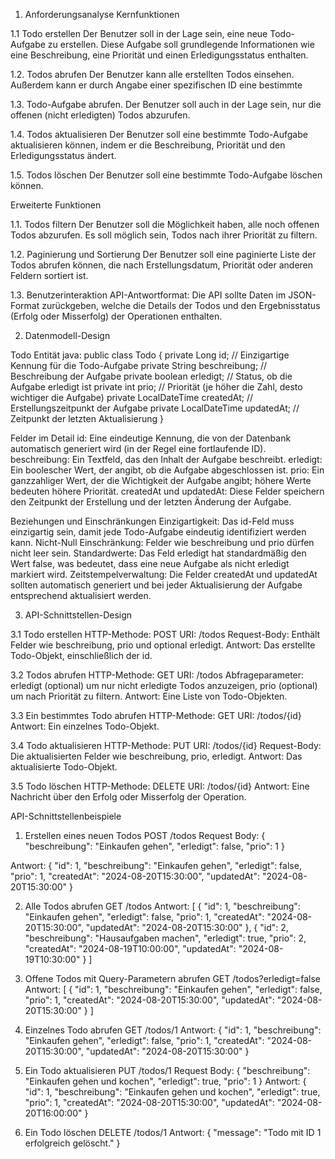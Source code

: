 1. Anforderungsanalyse
   Kernfunktionen

1.1 Todo erstellen
Der Benutzer soll in der Lage sein, eine neue Todo-Aufgabe zu erstellen. Diese Aufgabe soll grundlegende
Informationen
wie eine Beschreibung, eine Priorität und einen Erledigungsstatus enthalten.

1.2. Todos abrufen
Der Benutzer kann alle erstellten Todos einsehen. Außerdem kann er durch Angabe einer spezifischen ID eine bestimmte

1.3. Todo-Aufgabe abrufen.
Der Benutzer soll auch in der Lage sein, nur die offenen (nicht erledigten) Todos abzurufen.

1.4. Todos aktualisieren
Der Benutzer soll eine bestimmte Todo-Aufgabe aktualisieren können, indem er die Beschreibung, Priorität und den
Erledigungsstatus ändert.

1.5. Todos löschen
Der Benutzer soll eine bestimmte Todo-Aufgabe löschen können.

Erweiterte Funktionen

1.1. Todos filtern
Der Benutzer soll die Möglichkeit haben, alle noch offenen Todos abzurufen.
Es soll möglich sein, Todos nach ihrer Priorität zu filtern.

1.2. Paginierung und Sortierung
Der Benutzer soll eine paginierte Liste der Todos abrufen können, die nach Erstellungsdatum, Priorität oder anderen
Feldern sortiert ist.

1.3. Benutzerinteraktion
API-Antwortformat: Die API sollte Daten im JSON-Format zurückgeben, welche die Details der Todos und den
Ergebnisstatus (Erfolg oder Misserfolg) der Operationen enthalten.

2. Datenmodell-Design

Todo Entität
java:
public class Todo {
private Long id; // Einzigartige Kennung für die Todo-Aufgabe
private String beschreibung; // Beschreibung der Aufgabe
private boolean erledigt; // Status, ob die Aufgabe erledigt ist
private int prio; // Priorität (je höher die Zahl, desto wichtiger die Aufgabe)
private LocalDateTime createdAt; // Erstellungszeitpunkt der Aufgabe
private LocalDateTime updatedAt; // Zeitpunkt der letzten Aktualisierung
}

Felder im Detail
id: Eine eindeutige Kennung, die von der Datenbank automatisch generiert wird (in der Regel eine fortlaufende ID).
beschreibung: Ein Textfeld, das den Inhalt der Aufgabe beschreibt.
erledigt: Ein boolescher Wert, der angibt, ob die Aufgabe abgeschlossen ist.
prio: Ein ganzzahliger Wert, der die Wichtigkeit der Aufgabe angibt; höhere Werte bedeuten höhere Priorität.
createdAt und updatedAt: Diese Felder speichern den Zeitpunkt der Erstellung und der letzten Änderung der Aufgabe.

Beziehungen und Einschränkungen
Einzigartigkeit: Das id-Feld muss einzigartig sein, damit jede Todo-Aufgabe eindeutig identifiziert werden kann.
Nicht-Null Einschränkung: Felder wie beschreibung und prio dürfen nicht leer sein.
Standardwerte: Das Feld erledigt hat standardmäßig den Wert false, was bedeutet, dass eine neue Aufgabe als nicht
erledigt markiert wird.
Zeitstempelverwaltung: Die Felder createdAt und updatedAt sollten automatisch generiert und bei jeder Aktualisierung der
Aufgabe entsprechend aktualisiert werden.

3. API-Schnittstellen-Design

3.1 Todo erstellen
HTTP-Methode: POST
URI: /todos
Request-Body: Enthält Felder wie beschreibung, prio und optional erledigt.
Antwort: Das erstellte Todo-Objekt, einschließlich der id.

3.2 Todos abrufen
HTTP-Methode: GET
URI: /todos
Abfrageparameter: erledigt (optional) um nur nicht erledigte Todos anzuzeigen, prio (optional) um nach Priorität zu
filtern.
Antwort: Eine Liste von Todo-Objekten.

3.3 Ein bestimmtes Todo abrufen
HTTP-Methode: GET
URI: /todos/{id}
Antwort: Ein einzelnes Todo-Objekt.

3.4 Todo aktualisieren
HTTP-Methode: PUT
URI: /todos/{id}
Request-Body: Die aktualisierten Felder wie beschreibung, prio, erledigt.
Antwort: Das aktualisierte Todo-Objekt.

3.5
Todo löschen
HTTP-Methode: DELETE
URI: /todos/{id}
Antwort: Eine Nachricht über den Erfolg oder Misserfolg der Operation.

API-Schnittstellenbeispiele

1. Erstellen eines neuen Todos
   POST /todos
   Request Body:
   {
   "beschreibung": "Einkaufen gehen",
   "erledigt": false,
   "prio": 1
   }

Antwort:
{
"id": 1,
"beschreibung": "Einkaufen gehen",
"erledigt": false,
"prio": 1,
"createdAt": "2024-08-20T15:30:00",
"updatedAt": "2024-08-20T15:30:00"
}

2. Alle Todos abrufen
   GET /todos
   Antwort:
   [
   {
   "id": 1,
   "beschreibung": "Einkaufen gehen",
   "erledigt": false,
   "prio": 1,
   "createdAt": "2024-08-20T15:30:00",
   "updatedAt": "2024-08-20T15:30:00"
   },
   {
   "id": 2,
   "beschreibung": "Hausaufgaben machen",
   "erledigt": true,
   "prio": 2,
   "createdAt": "2024-08-19T10:00:00",
   "updatedAt": "2024-08-19T10:30:00"
   }
   ]
3. Offene Todos mit Query-Parametern abrufen
   GET /todos?erledigt=false
   Antwort:
   [
   {
   "id": 1,
   "beschreibung": "Einkaufen gehen",
   "erledigt": false,
   "prio": 1,
   "createdAt": "2024-08-20T15:30:00",
   "updatedAt": "2024-08-20T15:30:00"
   }
   ]

4. Einzelnes Todo abrufen
   GET /todos/1
   Antwort:
   {
   "id": 1,
   "beschreibung": "Einkaufen gehen",
   "erledigt": false,
   "prio": 1,
   "createdAt": "2024-08-20T15:30:00",
   "updatedAt": "2024-08-20T15:30:00"
   }

5. Ein Todo aktualisieren
   PUT /todos/1
   Request Body:
   {
   "beschreibung": "Einkaufen gehen und kochen",
   "erledigt": true,
   "prio": 1
   }
   Antwort:
   {
   "id": 1,
   "beschreibung": "Einkaufen gehen und kochen",
   "erledigt": true,
   "prio": 1,
   "createdAt": "2024-08-20T15:30:00",
   "updatedAt": "2024-08-20T16:00:00"
   }

6. Ein Todo löschen
   DELETE /todos/1
   Antwort:
   {
   "message": "Todo mit ID 1 erfolgreich gelöscht."
   }

